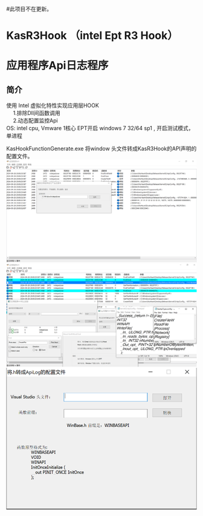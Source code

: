 #此项目不在更新。
# KasR3Hook （intel Ept R3 Hook）
# 应用程序Api日志程序
## 简介
使用 Intel 虚拟化特性实现应用层HOOK\
&emsp; 1.排除Dll间函数调用\
&emsp; 2.动态配置监控Api\
OS: intel cpu, Vmware 1核心 EPT开启 windows 7 32/64 sp1 , 开启测试模式，单进程

KasHookFunctionGenerate.exe 将window 头文件转成KasR3Hook的API声明的配置文件。\
![Image text](MarkDown/Main.PNG)
![Image text](MarkDown/Filter.PNG)
![Image text](MarkDown/Decl.PNG)
